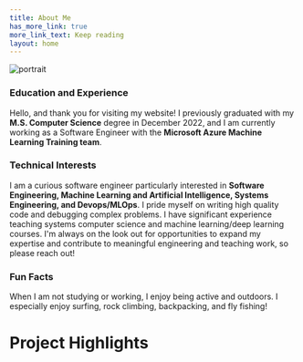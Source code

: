 ```yaml
---
title: About Me
has_more_link: true
more_link_text: Keep reading
layout: home
---
```

![portrait]({{site.baseurl}}/images/me_small.jpg)
### Education and Experience
Hello, and thank you for visiting my website! I previously graduated with my **M.S. Computer Science** degree in December 2022, and I am currently working as a Software Engineer with the **Microsoft Azure Machine Learning Training team**.

### Technical Interests

I am a curious software engineer particularly interested in **Software Engineering, Machine Learning and Artificial Intelligence, Systems Engineering, and Devops/MLOps**. I pride myself on writing high quality code and debugging complex problems. I have significant experience teaching systems computer science and machine learning/deep learning courses. I'm always on the look out for opportunities to expand my expertise and contribute to meaningful engineering and teaching work, so please reach out!

### Fun Facts
When I am not studying or working, I enjoy being active and outdoors. I especially enjoy surfing, rock climbing, backpacking, and fly fishing!

# Project Highlights
